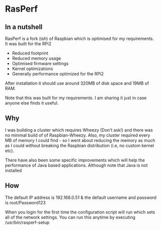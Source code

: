 # RasPerf

In a nutshell
--------------

RasPerf is a fork (ish) of Raspbian which is optimised for my requirements. It was built for the RPi2

- Reduced footprint
- Reduced memory usage
- Optimised firmware settings
- Kernel optimizations
- Generally performance optimized for the RPi2

After installation it should use around 320MB of disk space and 19MB of RAM. 

Note that this was built for my requirements. I am sharing it just in case anyone else finds it useful. 


Why
---

I was building a cluster which requires Wheezy (Don't ask!) and there was no minimal build of of Raspbian-Wheezy. Also, my cluster required every MB of memory I could find - so I went about reducing the memory as much as I could without breaking the Raspbian distribution (i.e, no custom kernel etc). 

There have also been some specific improvements which will help the performance of Java based applications. Although note that Java is not installed 


How
---

The default IP address is 192.168.0.51 & the default username and password is root/Password123

When you login for the first time the configuration script will run which sets all of the network settings. You can run this anytime by executing /usr/bin/rasperf-setup 

